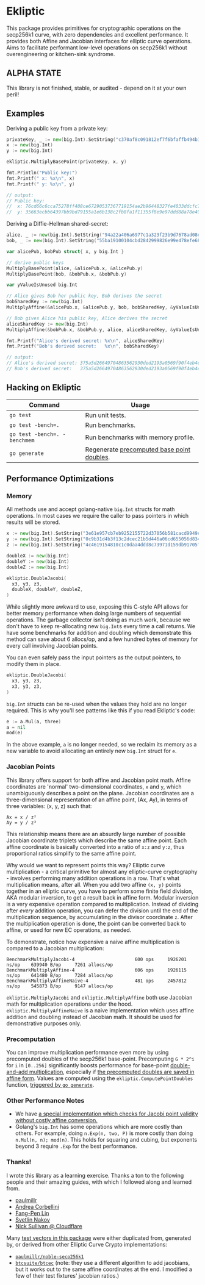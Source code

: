 # Ekliptic

This package provides primitives for cryptographic operations on the secp256k1 curve, with zero dependencies and excellent performance. It provides both Affine and Jacobian interfaces for elliptic curve operations. Aims to facilitate performant low-level operations on secp256k1 without overengineering or kitchen-sink syndrome.

## ALPHA STATE

This library is not finished, stable, or audited - depend on it at your own peril!

## Examples

Deriving a public key from a private key:

```go
privateKey, _ := new(big.Int).SetString("c370af8c091812ef7f6bfaffb494b1046fb25486c9873243b80826daef3ec583", 16)
x := new(big.Int)
y := new(big.Int)

ekliptic.MultiplyBasePoint(privateKey, x, y)

fmt.Println("Public key:")
fmt.Printf(" x: %x\n", x)
fmt.Printf(" y: %x\n", y)

// output:
// Public key:
//  x: 76cd66c6cca75278ff408ce67290537367719154ae2b96448327fe4033ddcfc7
//  y: 35663ecbb64397bb9bd79155a1e6b138c2fb8fa1f11355f8e9e97ddd88a78e49
```

Deriving a Diffie-Hellman shared-secret:

```go
alice, _ := new(big.Int).SetString("94a22a406a6977c1a323f23b9d7678ad08e822834d1df8adece84e30f0c25b6b", 16)
bob, _ := new(big.Int).SetString("55ba19100104cbd2842999826e99e478efe6883ac3f3a0c7571034321e0595cf", 16)

var alicePub, bobPub struct{ x, y big.Int }

// derive public keys
MultiplyBasePoint(alice, &alicePub.x, &alicePub.y)
MultiplyBasePoint(bob, &bobPub.x, &bobPub.y)

var yValueIsUnused big.Int

// Alice gives Bob her public key, Bob derives the secret
bobSharedKey := new(big.Int)
MultiplyAffine(&alicePub.x, &alicePub.y, bob, bobSharedKey, &yValueIsUnused, nil)

// Bob gives Alice his public key, Alice derives the secret
aliceSharedKey := new(big.Int)
MultiplyAffine(&bobPub.x, &bobPub.y, alice, aliceSharedKey, &yValueIsUnused, nil)

fmt.Printf("Alice's derived secret: %x\n", aliceSharedKey)
fmt.Printf("Bob's derived secret:   %x\n", bobSharedKey)

// output:
// Alice's derived secret: 375a5d26649704863562930ded2193a0569f90f4eb4e63f0fee72c4c05268feb
// Bob's derived secret:   375a5d26649704863562930ded2193a0569f90f4eb4e63f0fee72c4c05268feb
```

## Hacking on Ekliptic

| Command | Usage |
|---------|-------|
| `go test` | Run unit tests. |
| `go test -bench=.` | Run benchmarks. |
| `go test -bench=. -benchmem` | Run benchmarks with memory profile. |
| `go generate` | Regenerate [precomputed base point doubles](./precomputed_doubles.go). |

## Performance Optimizations

### Memory

All methods use and accept golang-native `big.Int` structs for math operations. In most cases we require the caller to pass pointers in which results will be stored.

```go
x := new(big.Int).SetString("3e61e957cb7eb9252155722d37056b581cacd9949cd7daeba682d81ee829826d", 16)
y := new(big.Int).SetString("0c9b31d4b3f13c2dcec21b5d446a06cd655056d83495f63f05135ff4434e7ba5", 16)
z := new(big.Int).SetString("4c4619154810c1c0daa4ddd8c73971d159db91705f2113ce51b9885e4578874d", 16)

doubleX := new(big.Int)
doubleY := new(big.Int)
doubleZ := new(big.Int)

ekliptic.DoubleJacobi(
  x3, y3, z3,
  doubleX, doubleY, doubleZ,
)
```

While slightly more awkward to use, exposing this C-style API allows for better memory performance when doing large numbers of sequential operations. The garbage collector isn't doing as much work, because we don't have to keep re-allocating new `big.Int`s every time a call returns. We have some benchmarks for addition and doubling which demonstrate this method can save about 6 allocs/op, and a few hundred bytes of memory for every call involving Jacobian points.

You can even safely pass the input pointers as the output pointers, to modify them in place.

```go
ekliptic.DoubleJacobi(
  x3, y3, z3,
  x3, y3, z3,
)
```

`big.Int` structs can be re-used when the values they hold are no longer required. This is why you'll see patterns like this if you read Ekliptic's code:

```go
e := a.Mul(a, three)
a = nil
mod(e)
```

In the above example, `a` is no longer needed, so we reclaim its memory as a new variable to avoid allocating an entirely new `big.Int` struct for `e`.

### Jacobian Points

This library offers support for both affine and Jacobian point math. Affine coordinates are 'normal' two-dimensional coordinates, `x` and `y`, which unambiguously describes a point on the plane. Jacobian coordinates are a three-dimensional representation of an affine point, (Ax, Ay), in terms of three variables: (x, y, z) such that:

```
Ax = x / z²
Ay = y / z³
```

This relationship means there are an absurdly large number of possible Jacobian coordinate triplets which describe the same affine point. Each affine coordinate is basically converted into a ratio of `x:z` and `y:z`, thus proportional ratios simplify to the same affine point.

Why would we want to represent points this way? Elliptic curve multiplication - a critical primitive for almost any elliptic-curve cryptography - involves performing many addition operations in a row. That's what multiplication means, after all. When you add two affine `(x, y)` points together in an elliptic curve, you have to perform some finite field division, AKA modular inversion, to get a result back in affine form. Modular inversion is a very expensive operation compared to multiplication. Instead of dividing after _every_ addition operation, you can defer the division until the end of the multiplication sequence, by accumulating in the divisor coordinate `z`. After the multiplication operation is done, the point can be converted back to affine, or used for new EC operations, as needed.

To demonstrate, notice how expensive a naive affine multiplication is compared to a Jacobian multiplication:

```
BenchmarkMultiplyJacobi-4                      600 ops     1926201 ns/op    639940 B/op     7261 allocs/op
BenchmarkMultiplyAffine-4                      606 ops     1926115 ns/op    641480 B/op     7284 allocs/op
BenchmarkMultiplyAffineNaive-4                 481 ops     2457812 ns/op    545873 B/op     9147 allocs/op
```
`ekliptic.MultiplyJacobi` and `ekliptic.MultiplyAffine` both use Jacobian math for multiplication operations under the hood. `ekliptic.MultiplyAffineNaive` is a naive implementation which uses affine addition and doubling instead of Jacobian math. It should be used for demonstrative purposes only.


### Precomputation

You can improve multiplication performance even more by using precomputed doubles of the secp256k1 base-point. Precomputing `G * 2^i` for `i` in `[0..256]` significantly boosts performance for base-point [double-and-add multiplication](https://en.wikipedia.org/wiki/Elliptic_curve_point_multiplication#Double-and-add), especially if [the precomputed doubles are saved in affine form](./precomputed_doubles.go). Values are computed using the `ekliptic.ComputePointDoubles` function, [triggered by `go generate`](./genprecompute).

### Other Performance Notes

- We have [a special implementation which checks for Jacobi point validity without costly affine conversion.](./is_on_curve.go)
- Golang's `big.Int` has some operations which are more costly than others. For example, doing `n.Exp(n, two, P)` is more costly than doing `n.Mul(n, n); mod(n)`. This holds for squaring and cubing, but exponents beyond 3 require `.Exp` for the best performance.

### Thanks!

I wrote this library as a learning exercise. Thanks a ton to the following people and their amazing guides, with which I followed along and learned from.

- [paulmillr](https://paulmillr.com/posts/noble-secp256k1-fast-ecc/)
- [Andrea Corbellini](https://andrea.corbellini.name/2015/05/17/elliptic-curve-cryptography-a-gentle-introduction/)
- [Fang-Pen Lin](https://fangpenlin.com/posts/2019/10/07/elliptic-curve-cryptography-explained/)
- [Svetlin Nakov](https://cryptobook.nakov.com/asymmetric-key-ciphers/elliptic-curve-cryptography-ecc)
- [Nick Sullivan @ Cloudflare](https://blog.cloudflare.com/a-relatively-easy-to-understand-primer-on-elliptic-curve-cryptography/)

Many [test vectors in this package](./test_vectors/) were either duplicated from, generated by, or derived from other Elliptic Curve Crypto implementations:

- [`paulmillr/noble-secp256k1`](https://github.com/paulmillr/noble-secp256k1)
- [`btcsuite/btcec`](https://github.com/btcsuite/btcd/tree/master/btcec) (note: they use a different algorithm to add jacobians, but it works out to the same affine coordinates at the end. I modified a few of their test fixtures' jacobian ratios.)
